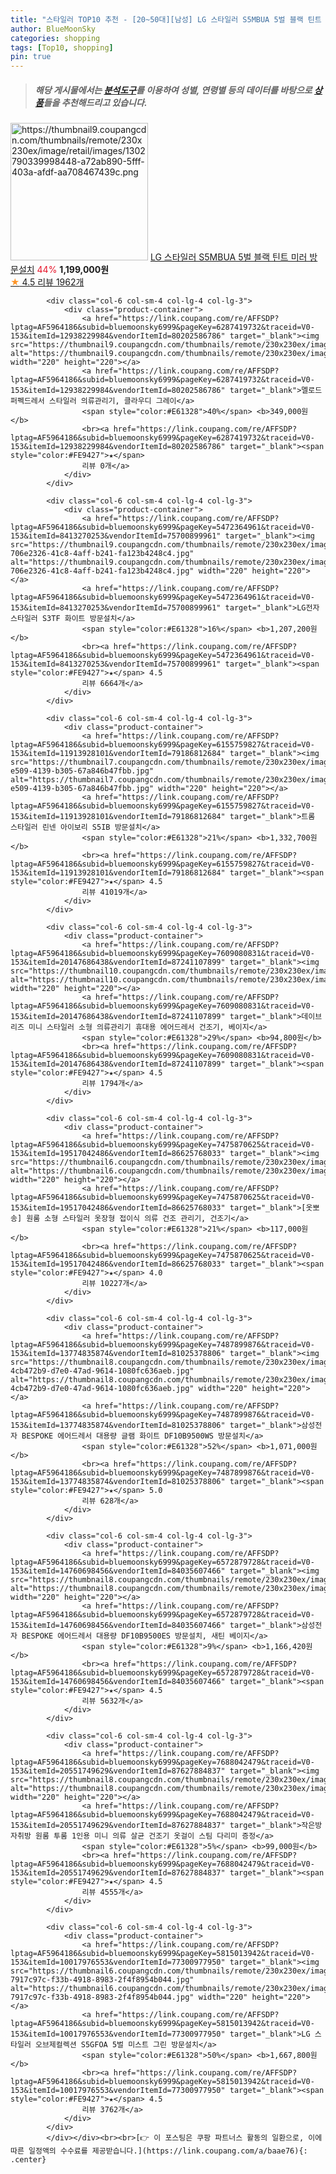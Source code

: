 ```yaml
---
title: "스타일러 TOP10 추천 - [20~50대][남성] LG 스타일러 S5MBUA 5벌 블랙 틴트 미러 방문설치"
author: BlueMoonSky
categories: shopping
tags: [Top10, shopping]
pin: true
---
```


> ##### 해당 게시물에서는 [**분석도구**](https://itemscout.io/)를 이용하여 **성별**, **연령별** 등의 데이터를 바탕으로 [**상품**](https://link.coupang.com/a/baae76)들을 추천해드리고 있습니다.
<div class="container"><div class="row">
            <div class="col-6 col-sm-4 col-lg-4 col-lg-3">
                <div class="product-container">
                    <a href="https://link.coupang.com/re/AFFSDP?lptag=AF5964186&subid=bluemoonsky6999&pageKey=6680970023&traceid=V0-153&itemId=15406035753&vendorItemId=82625927531" target="_blank"><img src="https://thumbnail9.coupangcdn.com/thumbnails/remote/230x230ex/image/retail/images/1302790339998448-a72ab890-5fff-403a-afdf-aa708467439c.png" alt="https://thumbnail9.coupangcdn.com/thumbnails/remote/230x230ex/image/retail/images/1302790339998448-a72ab890-5fff-403a-afdf-aa708467439c.png" width="220" height="220"></a>
                    <a href="https://link.coupang.com/re/AFFSDP?lptag=AF5964186&subid=bluemoonsky6999&pageKey=6680970023&traceid=V0-153&itemId=15406035753&vendorItemId=82625927531" target="_blank">LG 스타일러 S5MBUA 5벌 블랙 틴트 미러 방문설치</a>
                    <span style="color:#E61328">44%</span> <b>1,199,000원</b>
                    <br><a href="https://link.coupang.com/re/AFFSDP?lptag=AF5964186&subid=bluemoonsky6999&pageKey=6680970023&traceid=V0-153&itemId=15406035753&vendorItemId=82625927531" target="_blank"><span style="color:#FE9427">★</span> 4.5
                    리뷰 1962개</a>
                </div>
            </div>
            
            <div class="col-6 col-sm-4 col-lg-4 col-lg-3">
                <div class="product-container">
                    <a href="https://link.coupang.com/re/AFFSDP?lptag=AF5964186&subid=bluemoonsky6999&pageKey=6287419732&traceid=V0-153&itemId=12938229984&vendorItemId=80202586786" target="_blank"><img src="https://thumbnail9.coupangcdn.com/thumbnails/remote/230x230ex/image/vendor_inventory/1382/8d96d01f4e9c6c66cd1062c526a46ffe9c738cd953880ec1bc30d878a90d.jpg" alt="https://thumbnail9.coupangcdn.com/thumbnails/remote/230x230ex/image/vendor_inventory/1382/8d96d01f4e9c6c66cd1062c526a46ffe9c738cd953880ec1bc30d878a90d.jpg" width="220" height="220"></a>
                    <a href="https://link.coupang.com/re/AFFSDP?lptag=AF5964186&subid=bluemoonsky6999&pageKey=6287419732&traceid=V0-153&itemId=12938229984&vendorItemId=80202586786" target="_blank">멜로드 퍼펙드레서 스타일러 의류관리기, 클라우디 그레이</a>
                    <span style="color:#E61328">40%</span> <b>349,000원</b>
                    <br><a href="https://link.coupang.com/re/AFFSDP?lptag=AF5964186&subid=bluemoonsky6999&pageKey=6287419732&traceid=V0-153&itemId=12938229984&vendorItemId=80202586786" target="_blank"><span style="color:#FE9427">★</span> 
                    리뷰 0개</a>
                </div>
            </div>
            
            <div class="col-6 col-sm-4 col-lg-4 col-lg-3">
                <div class="product-container">
                    <a href="https://link.coupang.com/re/AFFSDP?lptag=AF5964186&subid=bluemoonsky6999&pageKey=5472364961&traceid=V0-153&itemId=8413270253&vendorItemId=75700899961" target="_blank"><img src="https://thumbnail9.coupangcdn.com/thumbnails/remote/230x230ex/image/retail/images/274541929705275-706e2326-41c8-4aff-b241-fa123b4248c4.jpg" alt="https://thumbnail9.coupangcdn.com/thumbnails/remote/230x230ex/image/retail/images/274541929705275-706e2326-41c8-4aff-b241-fa123b4248c4.jpg" width="220" height="220"></a>
                    <a href="https://link.coupang.com/re/AFFSDP?lptag=AF5964186&subid=bluemoonsky6999&pageKey=5472364961&traceid=V0-153&itemId=8413270253&vendorItemId=75700899961" target="_blank">LG전자 스타일러 S3TF 화이트 방문설치</a>
                    <span style="color:#E61328">16%</span> <b>1,207,200원</b>
                    <br><a href="https://link.coupang.com/re/AFFSDP?lptag=AF5964186&subid=bluemoonsky6999&pageKey=5472364961&traceid=V0-153&itemId=8413270253&vendorItemId=75700899961" target="_blank"><span style="color:#FE9427">★</span> 4.5
                    리뷰 6664개</a>
                </div>
            </div>
            
            <div class="col-6 col-sm-4 col-lg-4 col-lg-3">
                <div class="product-container">
                    <a href="https://link.coupang.com/re/AFFSDP?lptag=AF5964186&subid=bluemoonsky6999&pageKey=6155759827&traceid=V0-153&itemId=11913928101&vendorItemId=79186812684" target="_blank"><img src="https://thumbnail7.coupangcdn.com/thumbnails/remote/230x230ex/image/retail/images/2021/11/01/16/6/7ce20ce9-e509-4139-b305-67a846b47fbb.jpg" alt="https://thumbnail7.coupangcdn.com/thumbnails/remote/230x230ex/image/retail/images/2021/11/01/16/6/7ce20ce9-e509-4139-b305-67a846b47fbb.jpg" width="220" height="220"></a>
                    <a href="https://link.coupang.com/re/AFFSDP?lptag=AF5964186&subid=bluemoonsky6999&pageKey=6155759827&traceid=V0-153&itemId=11913928101&vendorItemId=79186812684" target="_blank">트롬 스타일러 린넨 아이보리 S5IB 방문설치</a>
                    <span style="color:#E61328">21%</span> <b>1,332,700원</b>
                    <br><a href="https://link.coupang.com/re/AFFSDP?lptag=AF5964186&subid=bluemoonsky6999&pageKey=6155759827&traceid=V0-153&itemId=11913928101&vendorItemId=79186812684" target="_blank"><span style="color:#FE9427">★</span> 4.5
                    리뷰 41019개</a>
                </div>
            </div>
            
            <div class="col-6 col-sm-4 col-lg-4 col-lg-3">
                <div class="product-container">
                    <a href="https://link.coupang.com/re/AFFSDP?lptag=AF5964186&subid=bluemoonsky6999&pageKey=7609080831&traceid=V0-153&itemId=20147686438&vendorItemId=87241107899" target="_blank"><img src="https://thumbnail10.coupangcdn.com/thumbnails/remote/230x230ex/image/vendor_inventory/6d1a/ef62568be78aea6c40e0900e403f848d58539eb601a00eacae61c17578f5.png" alt="https://thumbnail10.coupangcdn.com/thumbnails/remote/230x230ex/image/vendor_inventory/6d1a/ef62568be78aea6c40e0900e403f848d58539eb601a00eacae61c17578f5.png" width="220" height="220"></a>
                    <a href="https://link.coupang.com/re/AFFSDP?lptag=AF5964186&subid=bluemoonsky6999&pageKey=7609080831&traceid=V0-153&itemId=20147686438&vendorItemId=87241107899" target="_blank">데이브리즈 미니 스타일러 소형 의류관리기 휴대용 에어드레서 건조기, 베이지</a>
                    <span style="color:#E61328">29%</span> <b>94,800원</b>
                    <br><a href="https://link.coupang.com/re/AFFSDP?lptag=AF5964186&subid=bluemoonsky6999&pageKey=7609080831&traceid=V0-153&itemId=20147686438&vendorItemId=87241107899" target="_blank"><span style="color:#FE9427">★</span> 4.5
                    리뷰 1794개</a>
                </div>
            </div>
            
            <div class="col-6 col-sm-4 col-lg-4 col-lg-3">
                <div class="product-container">
                    <a href="https://link.coupang.com/re/AFFSDP?lptag=AF5964186&subid=bluemoonsky6999&pageKey=7475870625&traceid=V0-153&itemId=19517042486&vendorItemId=86625768033" target="_blank"><img src="https://thumbnail6.coupangcdn.com/thumbnails/remote/230x230ex/image/vendor_inventory/3e48/76b29666be719df2feaa56b9bb71352c210f783863526ed11e58dbf8d8b0.jpg" alt="https://thumbnail6.coupangcdn.com/thumbnails/remote/230x230ex/image/vendor_inventory/3e48/76b29666be719df2feaa56b9bb71352c210f783863526ed11e58dbf8d8b0.jpg" width="220" height="220"></a>
                    <a href="https://link.coupang.com/re/AFFSDP?lptag=AF5964186&subid=bluemoonsky6999&pageKey=7475870625&traceid=V0-153&itemId=19517042486&vendorItemId=86625768033" target="_blank">[옷뽀송] 원룸 소형 스타일러 옷장형 접이식 의류 건조 관리기, 건조기</a>
                    <span style="color:#E61328">21%</span> <b>117,000원</b>
                    <br><a href="https://link.coupang.com/re/AFFSDP?lptag=AF5964186&subid=bluemoonsky6999&pageKey=7475870625&traceid=V0-153&itemId=19517042486&vendorItemId=86625768033" target="_blank"><span style="color:#FE9427">★</span> 4.0
                    리뷰 10227개</a>
                </div>
            </div>
            
            <div class="col-6 col-sm-4 col-lg-4 col-lg-3">
                <div class="product-container">
                    <a href="https://link.coupang.com/re/AFFSDP?lptag=AF5964186&subid=bluemoonsky6999&pageKey=7487899876&traceid=V0-153&itemId=13774835874&vendorItemId=81025378806" target="_blank"><img src="https://thumbnail8.coupangcdn.com/thumbnails/remote/230x230ex/image/retail/images/5043361492840920-4cb472b9-d7e0-47ad-9614-1080fc636aeb.jpg" alt="https://thumbnail8.coupangcdn.com/thumbnails/remote/230x230ex/image/retail/images/5043361492840920-4cb472b9-d7e0-47ad-9614-1080fc636aeb.jpg" width="220" height="220"></a>
                    <a href="https://link.coupang.com/re/AFFSDP?lptag=AF5964186&subid=bluemoonsky6999&pageKey=7487899876&traceid=V0-153&itemId=13774835874&vendorItemId=81025378806" target="_blank">삼성전자 BESPOKE 에어드레서 대용량 글램 화이트 DF10B9500WS 방문설치</a>
                    <span style="color:#E61328">52%</span> <b>1,071,000원</b>
                    <br><a href="https://link.coupang.com/re/AFFSDP?lptag=AF5964186&subid=bluemoonsky6999&pageKey=7487899876&traceid=V0-153&itemId=13774835874&vendorItemId=81025378806" target="_blank"><span style="color:#FE9427">★</span> 5.0
                    리뷰 628개</a>
                </div>
            </div>
            
            <div class="col-6 col-sm-4 col-lg-4 col-lg-3">
                <div class="product-container">
                    <a href="https://link.coupang.com/re/AFFSDP?lptag=AF5964186&subid=bluemoonsky6999&pageKey=6572879728&traceid=V0-153&itemId=14760698456&vendorItemId=84035607466" target="_blank"><img src="https://thumbnail8.coupangcdn.com/thumbnails/remote/230x230ex/image/vendor_inventory/f958/024e1fbc708cba63dc85f12f2356961a32e33e6a1a93040d7c502cb28840.jpg" alt="https://thumbnail8.coupangcdn.com/thumbnails/remote/230x230ex/image/vendor_inventory/f958/024e1fbc708cba63dc85f12f2356961a32e33e6a1a93040d7c502cb28840.jpg" width="220" height="220"></a>
                    <a href="https://link.coupang.com/re/AFFSDP?lptag=AF5964186&subid=bluemoonsky6999&pageKey=6572879728&traceid=V0-153&itemId=14760698456&vendorItemId=84035607466" target="_blank">삼성전자 BESPOKE 에어드레서 대용량 DF10B9500ES 방문설치, 새틴 베이지</a>
                    <span style="color:#E61328">9%</span> <b>1,166,420원</b>
                    <br><a href="https://link.coupang.com/re/AFFSDP?lptag=AF5964186&subid=bluemoonsky6999&pageKey=6572879728&traceid=V0-153&itemId=14760698456&vendorItemId=84035607466" target="_blank"><span style="color:#FE9427">★</span> 4.5
                    리뷰 5632개</a>
                </div>
            </div>
            
            <div class="col-6 col-sm-4 col-lg-4 col-lg-3">
                <div class="product-container">
                    <a href="https://link.coupang.com/re/AFFSDP?lptag=AF5964186&subid=bluemoonsky6999&pageKey=7688042479&traceid=V0-153&itemId=20551749629&vendorItemId=87627884837" target="_blank"><img src="https://thumbnail8.coupangcdn.com/thumbnails/remote/230x230ex/image/vendor_inventory/df01/5a05cc13af0516b38ffb3f3777ac64dcf6c0cf6290d9ba1bd8e7c743be93.jpg" alt="https://thumbnail8.coupangcdn.com/thumbnails/remote/230x230ex/image/vendor_inventory/df01/5a05cc13af0516b38ffb3f3777ac64dcf6c0cf6290d9ba1bd8e7c743be93.jpg" width="220" height="220"></a>
                    <a href="https://link.coupang.com/re/AFFSDP?lptag=AF5964186&subid=bluemoonsky6999&pageKey=7688042479&traceid=V0-153&itemId=20551749629&vendorItemId=87627884837" target="_blank">작은방 자취방 원룸 투룸 1인용 미니 의류 살균 건조기 옷걸이 스팀 다리미 증정</a>
                    <span style="color:#E61328">5%</span> <b>99,000원</b>
                    <br><a href="https://link.coupang.com/re/AFFSDP?lptag=AF5964186&subid=bluemoonsky6999&pageKey=7688042479&traceid=V0-153&itemId=20551749629&vendorItemId=87627884837" target="_blank"><span style="color:#FE9427">★</span> 4.5
                    리뷰 4555개</a>
                </div>
            </div>
            
            <div class="col-6 col-sm-4 col-lg-4 col-lg-3">
                <div class="product-container">
                    <a href="https://link.coupang.com/re/AFFSDP?lptag=AF5964186&subid=bluemoonsky6999&pageKey=5815013942&traceid=V0-153&itemId=10017976553&vendorItemId=77300977950" target="_blank"><img src="https://thumbnail6.coupangcdn.com/thumbnails/remote/230x230ex/image/retail/images/3385888816217559-7917c97c-f33b-4918-8983-2f4f8954b044.jpg" alt="https://thumbnail6.coupangcdn.com/thumbnails/remote/230x230ex/image/retail/images/3385888816217559-7917c97c-f33b-4918-8983-2f4f8954b044.jpg" width="220" height="220"></a>
                    <a href="https://link.coupang.com/re/AFFSDP?lptag=AF5964186&subid=bluemoonsky6999&pageKey=5815013942&traceid=V0-153&itemId=10017976553&vendorItemId=77300977950" target="_blank">LG 스타일러 오브제컬렉션 S5GFOA 5벌 미스트 그린 방문설치</a>
                    <span style="color:#E61328">50%</span> <b>1,667,800원</b>
                    <br><a href="https://link.coupang.com/re/AFFSDP?lptag=AF5964186&subid=bluemoonsky6999&pageKey=5815013942&traceid=V0-153&itemId=10017976553&vendorItemId=77300977950" target="_blank"><span style="color:#FE9427">★</span> 4.5
                    리뷰 3762개</a>
                </div>
            </div>
            </div></div><br><br>[👉 이 포스팅은 쿠팡 파트너스 활동의 일환으로, 이에 따른 일정액의 수수료를 제공받습니다.](https://link.coupang.com/a/baae76){: .center}